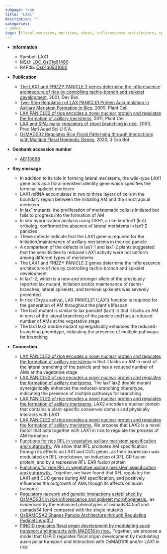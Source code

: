 ```yaml
---
subpage: true
title: "LAX1"
description: ""
categories:
- genes
tags: [floral meristem, meristem, shoot, inflorescence architecture, spikelet, panicle, shoot apical meristem, branching, axillary meristem, floral, spikelet meristem, architecture, vegetative, inflorescence]
---
```


* **Information**  
    + Symbol: LAX1  
    + MSU: [LOC_Os01g61480](http://rice.plantbiology.msu.edu/cgi-bin/ORF_infopage.cgi?orf=LOC_Os01g61480)  
    + RAPdb: [Os01g0831000](http://rapdb.dna.affrc.go.jp/viewer/gbrowse_details/irgsp1?name=Os01g0831000)  

* **Publication**  
    + [The LAX1 and FRIZZY PANICLE 2 genes determine the inflorescence architecture of rice by controlling rachis-branch and spikelet development](http://www.ncbi.nlm.nih.gov/pubmed?term=The+LAX1+and+FRIZZY+PANICLE+2+genes+determine+the+inflorescence+architecture+of+rice+by+controlling+rachis-branch+and+spikelet+development%5BTitle%5D), 2001, Dev Biol.
    + [Two-Step Regulation of LAX PANICLE1 Protein Accumulation in Axillary Meristem Formation in Rice](http://www.ncbi.nlm.nih.gov/pubmed?term=Two-Step+Regulation+of+LAX+PANICLE1+Protein+Accumulation+in+Axillary+Meristem+Formation+in+Rice%5BTitle%5D), 2009, Plant Cell.
    + [LAX PANICLE2 of rice encodes a novel nuclear protein and regulates the formation of axillary meristems](http://www.ncbi.nlm.nih.gov/pubmed?term=LAX+PANICLE2+of+rice+encodes+a+novel+nuclear+protein+and+regulates+the+formation+of+axillary+meristems%5BTitle%5D), 2011, Plant Cell.
    + [LAX and SPA: major regulators of shoot branching in rice](http://www.ncbi.nlm.nih.gov/pubmed?term=LAX+and+SPA:+major+regulators+of+shoot+branching+in+rice%5BTitle%5D), 2003, Proc Natl Acad Sci U S A.
    + [OsMADS32 Regulates Rice Floral Patterning through Interactions with Multiple Floral Homeotic Genes](http://www.ncbi.nlm.nih.gov/pubmed?term=OsMADS32+Regulates+Rice+Floral+Patterning+through+Interactions+with+Multiple+Floral+Homeotic+Genes%5BTitle%5D), 2020, J Exp Bot.

* **Genbank accession number**  
    + [AB115668](http://www.ncbi.nlm.nih.gov/nuccore/AB115668)

* **Key message**  
    + In addition to its role in forming lateral meristems, the wild-type LAX1 gene acts as a floral meristem identity gene which specifies the terminal spikelet meristem
    + LAX1 mRNA accumulates in two to three layers of cells in the boundary region between the initiating AM and the shoot apical meristem
    + In lax1 mutants, the proliferation of meristematic cells is initiated but fails to progress into the formation of AM
    + In situ hybridization analysis using OSH1, a rice knotted1 (kn1) ortholog, confirmed the absence of lateral meristems in lax1-2 panicles
    + These defects indicate that the LAX1 gene is required for the initiation/maintenance of axillary meristems in the rice panicle
    + A comparison of the defects in lax1-1 and lax1-2 plants suggested that the sensitivities to reduced LAX1 activity were not uniform among different types of meristems
    + The LAX1 and FRIZZY PANICLE 2 genes determine the inflorescence architecture of rice by controlling rachis-branch and spikelet development
    + In lax1-2, which is a new and stronger allele of the previously reported lax mutant, initiation and/or maintenance of rachis-branches, lateral spikelets, and terminal spikelets was severely prevented
    + In rice (Oryza sativa), LAX PANICLE1 (LAX1) function is required for the generation of AM throughout the plant's lifespan
    + The lax2 mutant is similar to lax panicle1 (lax1) in that it lacks an AM in most of the lateral branching of the panicle and has a reduced number of AMs at the vegetative stage
    + The lax1 lax2 double mutant synergistically enhances the reduced-branching phenotype, indicating the presence of multiple pathways for branching

* **Connection**  
    + [LAX PANICLE2 of rice encodes a novel nuclear protein and regulates the formation of axillary meristems](lax1) in that it lacks an AM in most of the lateral branching of the panicle and has a reduced number of AMs at the vegetative stage
    + [LAX PANICLE2 of rice encodes a novel nuclear protein and regulates the formation of axillary meristems](http://www.ncbi.nlm.nih.gov/pubmed?term=LAX+PANICLE2+of+rice+encodes+a+novel+nuclear+protein+and+regulates+the+formation+of+axillary+meristems%5BTitle%5D), The lax1 lax2 double mutant synergistically enhances the reduced-branching phenotype, indicating the presence of multiple pathways for branching
    + [LAX PANICLE2 of rice encodes a novel nuclear protein and regulates the formation of axillary meristems](http://www.ncbi.nlm.nih.gov/pubmed?term=LAX+PANICLE2+of+rice+encodes+a+novel+nuclear+protein+and+regulates+the+formation+of+axillary+meristems%5BTitle%5D), LAX2 encodes a nuclear protein that contains a plant-specific conserved domain and physically interacts with LAX1
    + [LAX PANICLE2 of rice encodes a novel nuclear protein and regulates the formation of axillary meristems](http://www.ncbi.nlm.nih.gov/pubmed?term=LAX+PANICLE2+of+rice+encodes+a+novel+nuclear+protein+and+regulates+the+formation+of+axillary+meristems%5BTitle%5D), We propose that LAX2 is a novel factor that acts together with LAX1 in rice to regulate the process of AM formation
    + [Functions for rice RFL in vegetative axillary meristem specification and outgrowth.](http://www.ncbi.nlm.nih.gov/pubmed?term=Functions+for+rice+RFL+in+vegetative+axillary+meristem+specification+and+outgrowth.%5BTitle%5D), We show that RFL promotes AM specification through its effects on LAX1 and CUC genes, as their expression was modulated on RFL knockdown, on induction of RFL:GR fusion protein, and by a repressive RFL-EAR fusion protein
    + [Functions for rice RFL in vegetative axillary meristem specification and outgrowth.](http://www.ncbi.nlm.nih.gov/pubmed?term=Functions+for+rice+RFL+in+vegetative+axillary+meristem+specification+and+outgrowth.%5BTitle%5D), Together, we have found that RFL regulates the LAX1 and CUC genes during AM specification, and positively influences the outgrowth of AMs though its effects on auxin transport
    + [Regulatory network and genetic interactions established by OsMADS34 in rice inflorescence and spikelet morphogenesis.](FON4), as evidenced by the enhanced phenotypes of osmads34 lax1 and osmads34 fon4 compared with the single mutants
    + [OsRAMOSA2 Shapes Panicle Architecture through Regulating Pedicel Length.](LAX+PANICLE1))
    + [PINOID regulates floral organ development by modulating auxin transport and interacts with MADS16 in rice.](http://www.ncbi.nlm.nih.gov/pubmed?term=PINOID+regulates+floral+organ+development+by+modulating+auxin+transport+and+interacts+with+MADS16+in+rice.%5BTitle%5D),  Together, we propose a model that OsPID regulates floral organ development by modulating auxin polar transport and interaction with OsMADS16 and/or LAX1 in rice



